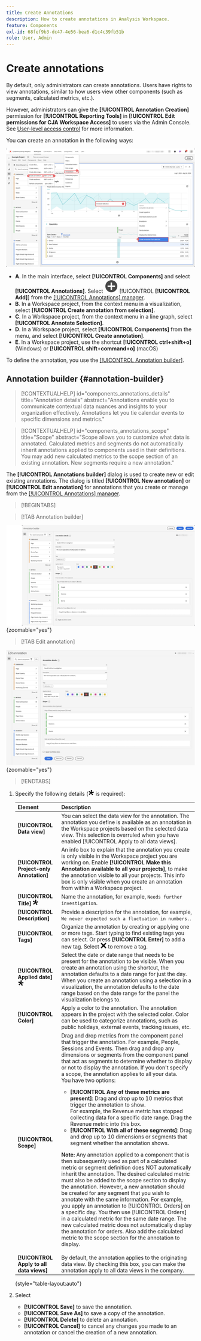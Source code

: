 ```yaml
---
title: Create Annotations
description: How to create annotations in Analysis Workspace.
feature: Components
exl-id: 68fef9b3-dc47-4e56-bea6-d1c4c39fb51b
role: User, Admin
---
```

# Create annotations

By default, only administrators can create annotations. Users have rights to view annotations, similar to how users view other components (such as segments, calculated metrics, etc.).

However, administrators can give the **[!UICONTROL Annotation Creation]** permission for **[!UICONTROL Reporting Tools]** in **[!UICONTROL Edit permissions for CJA Workspace Access]** to users via the Admin Console. See [User-level access control](/help/technotes/access-control.md#user-level-access) for more information.

You can create an annotation in the following ways:

![Create an annotation](assets/create-annotation.png)

* **A**. In the main interface, select **[!UICONTROL Components]** and select **[!UICONTROL Annotations]**. Select ![AddCircle](/help/assets/icons/AddCircle.svg) [!UICONTROL **[!UICONTROL Add]**] from the [[!UICONTROL Annotations] manager](/help/components/annotations/manage-annotations.md). 
* **B**. In a Workspace project, from the context menu in a visualization, select **[!UICONTROL Create annotation from selection]**.
* **C**. In a Workspace project, from the context menu in a line graph, select **[!UICONTROL Annotate Selection]**.
* **D**. In a Workspace project, select **[!UICONTROL Components]** from the menu, and select **[!UICONTROL Create annotation]**. 
* **E**.  In a Workspace project, use the shortcut **[!UICONTROL ctrl+shift+o]** (Windows) or **[!UICONTROL shift+command+o]** (macOS)

To define the annotation, you use the [[!UICONTROL Annotation builder]](#annotation-builder).

<!-- Should we really mention API here. If so, we can do it all over the place in the docs...
| **Use the [Customer Journey Analytics Annotations API](https://developer.adobe.com/cja-apis/docs/endpoints/annotations/)** | The Customer Journey Analytics Annotations APIs allow you to create, update, or retrieve annotations programmatically through Adobe Developer. These APIs use the same data and methods that Adobe uses inside the product UI. |
-->


## Annotation builder {#annotation-builder}

<!-- markdownlint-disable MD034 -->

>[!CONTEXTUALHELP]
>id="components_annotations_details"
>title="Annotation details"
>abstract="Annotations enable you to communicate contextual data nuances and insights to your organization effectively. Annotations let you tie calendar events to specific dimensions and metrics."

<!-- markdownlint-enable MD034 -->

<!-- markdownlint-disable MD034 -->

>[!CONTEXTUALHELP]
>id="components_annotations_scope"
>title="Scope"
>abstract="Scope allows you to customize what data is annotated. Calculated metrics and segments do not automatically inherit annotations applied to components used in their definitions. You may add new calculated metrics to the scope section of an existing annotation. New segments require a new annotation."

<!-- markdownlint-enable MD034 -->


The **[!UICONTROL Annotations builder]** dialog is used to create new or edit existing annotations. The dialog is titled **[!UICONTROL New annotation]** or **[!UICONTROL Edit annotation]** for annotations that you create or manage from the [[!UICONTROL Annotations] manager](/help/components/annotations/manage-annotations.md).


>[!BEGINTABS]

>[!TAB Annotation builder] 

![Annotation details window showing fields and options described in the next section.](assets/annotation-builder.png){zoomable="yes"}

>[!TAB  Edit annotation] 

![Annotation details window showing fields and options described in the next section.](assets/create-edit-annotation.png){zoomable="yes"}

>[!ENDTABS]

1. Specify the following details (![Required](/help/assets/icons/Required.svg) is required):

   | Element | Description |
   | --- | --- |
   | **[!UICONTROL Data view]** | You can select the data view for the annotation. The annotation you define is available as an annotation in the Workspace projects based on the selected data view. This selection is overruled when you have enabled [!UICONTROL Apply to all data views]. | 
   | **[!UICONTROL Project-only Annotation]** | An info box to explain that the annotation you create is only visible in the Workspace project you are working on. Enable **[!UICONTROL Make this Annotation available to all your projects]**, to make the annotation visible to all your projects. This info box is only visible when you create an annotation from within a Workspace project. |
   | **[!UICONTROL Title]** ![Required](/help/assets/icons/Required.svg) | Name the annotation, for example, `Needs further investigation`. |
   | **[!UICONTROL Description]** | Provide a description for the annotation, for example, `We never expected such a fluctuation in numbers.`. |
   | **[!UICONTROL Tags]**|  Organize the annotation by creating or applying one or more tags. Start typing to find existing tags you can select. Or press **[!UICONTROL Enter]** to add a new tag. Select ![CrossSize75](/help/assets/icons/CrossSize75.svg) to remove a tag. |
   | **[!UICONTROL Applied date]** ![Required](/help/assets/icons/Required.svg) | Select the date or date range that needs to be present for the annotation to be visible. When you create an annotation using the shortcut, the annotation defaults to a date range for just the day. When you create an annotation using a selection in a visualization, the annotation defaults to the date range based on the date range for the panel the visualization belongs to. |
   | **[!UICONTROL Color]** | Apply a color to the annotation. The annotation appears in the project with the selected color. Color can be used to categorize annotations, such as public holidays, external events, tracking issues, etc. |
   | **[!UICONTROL Scope]** | Drag and drop metrics from the component panel that trigger the annotation. For example, People, Sessions and Events. Then drag and drop any dimensions or segments from the component panel that act as segments to determine whether to display or not to display the annotation. If you don't specify a scope, the annotation applies to all your data. <br/>You have two options:<ul><li>**[!UICONTROL Any of these metrics are present]**: Drag and drop up to 10 metrics that trigger the annotation to show.<br/>For example, the Revenue metric has stopped collecting data for a specific date range. Drag the Revenue metric into this box.</li><li>**[!UICONTROL With all of these segments]**: Drag and drop up to 10 dimensions or segments that segment whether the annotation shows.</li></ul><p><p>**Note:** Any annotation applied to a component that is then subsequently used as part of a calculated metric or segment definition does NOT automatically inherit the annotation. The desired calculated metric must also be added to the scope section to display the annotation. However, a new annotation should be created for any segment that you wish to annotate with the same information. For example, you apply an annotation to [!UICONTROL Orders] on a specific day. You then use [!UICONTROL Orders] in a calculated metric for the same date range. The new calculated metric does not automatically display the annotation for orders. Also add the calculated metric to the scope section for the annotation to display.|
   | **[!UICONTROL Apply to all data views]** | By default, the annotation applies to the originating data view. By checking this box, you can make the annotation apply to all data views in the company. |

   {style="table-layout:auto"}
   
1. Select 
   * **[!UICONTROL Save]** to save the annotation.
   * **[!UICONTROL Save As]** to save a copy of the annotation. 
   * **[!UICONTROL Delete]** to delete an annotation.
   * **[!UICONTROL Cancel]** to cancel any changes you made to an annotation or cancel the creation of a new annotation.

